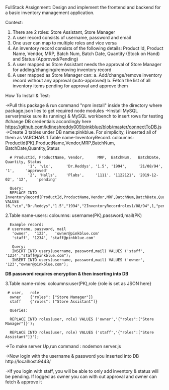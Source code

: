 FullStack Assignment:
Design and implement the frontend and backend for a basic inventory management
application.

Context:
1. There are 2 roles: Store Assistant, Store Manager
2. A user record consists of username, password and email
3. One user can map to multiple roles and vice versa
4. An inventory record consists of the following details: Product Id, Product Name,
Vendor, MRP, Batch Num, Batch Date, Quantity (Stock on Hand) and Status
(Approved/Pending)
5. A user mapped as Store Assistant needs the approval of Store Manager for
adding/changing/removing inventory record
6. A user mapped as Store Manager can:
  a. Add/change/remove inventory record without any approval (auto-approved)
  b. Fetch the list of all inventory items pending for approval and approve them


How To Install & Test:

->Pull this package & run command "npm install" inside the directory where package.json lies to get required node modules
->Install MySQL server(make sure its running) & MySQL workbench to insert rows for testing
      #change DB credentials accordingly here https://github.com/kdineshreddy009/pinkblue/blob/master/connectToDB.js
->Create 3 tables under DB name:pinkblue. For simplicity, i inserted all of them as VARCHAR.
   1.Table name-InventoryRecord. 
     coloumns: ProductId(PK),ProductName,Vendor,MRP,BatchNum, BatchDate,Quantity,Status
     
      # ProductId, ProductName, Vendor,      MRP,  BatchNum,   BatchDate,   Quantity, Status
              '1', 'vix',      'Dr.Reddys', '1.5', '1994',     '21/08/94',   '1',     'approved'
              '2', 'Halls',    'Plabs',     '1111', '1122121', '2019-12-02', '12',    'pending'
      
      Query:
      REPLACE INTO InventoryRecord(ProductId,ProductName,Vendor,MRP,BatchNum,BatchDate,Quantity,Status) VALUES (6,"vix","Dr.Reddys","1.5","1994","2InventoryRecordroles1/08/94",1,"pending");


   2.Table name-users:
     coloumns: username(PK),password,mail(PK)
          
      Example record:
     # username, password, mail
       'owner',  '123',   'owner@pinkblue.com'
       'staff', '1234', 'staff@pinkblue.com'
       
       Query:
       INSERT INTO users(username, password,mail) VALUES ('staff', '1234',"staff@pinkblue.com");
       INSERT INTO users(username, password,mail) VALUES ('owner', '123',"owner@pinkblue.com");
**DB password requires encryption & then inserting into DB**

   3.Table name-roles:
     coloumns:user(PK),role {role is set as JSON here}
   
     # user,   role
      owner	   {"roles": ["Store Manager"]}
      staff	   {"roles": ["Store Assistant"]}

      Queries:
      
      REPLACE INTO roles(user, role) VALUES ('owner','{"roles":["Store Manager"]}');
      
      REPLACE INTO roles(user, role) VALUES ('staff','{"roles":["Store Assistant"]}');
      
      
->To make server Up,run command : nodemon server.js 

->Now login with the username & password you inserted into DB http://localhost:9443/

->If you login with staff, you will be able to only add inventory & status will be pending. If logged as owner you can with out approval and owner can fetch & approve it
